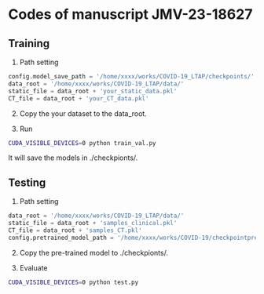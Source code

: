 # Codes of manuscript JMV-23-18627

## Training

1. Path setting

```python
config.model_save_path = '/home/xxxx/works/COVID-19_LTAP/checkpoints/'
data_root = '/home/xxxx/works/COVID-19_LTAP/data/'
static_file = data_root + 'your_static_data.pkl'
CT_file = data_root + 'your_CT_data.pkl'
```

2. Copy the your dataset to the data_root.

3. Run

```sh
CUDA_VISIBLE_DEVICES=0 python train_val.py
```

It will save the models in ./checkpionts/.

## Testing

1. Path setting

```python
data_root = '/home/xxxx/works/COVID-19_LTAP/data/'
static_file = data_root + 'samples_clinical.pkl'
CT_file = data_root + 'samples_CT.pkl'
config.pretrained_model_path = '/home/xxxx/works/COVID-19/checkpointpre-trained_LTAP_model.pkl'
```

2. Copy the pre-trained model to ./checkpionts/.

3. Evaluate

```sh
CUDA_VISIBLE_DEVICES=0 python test.py
```
